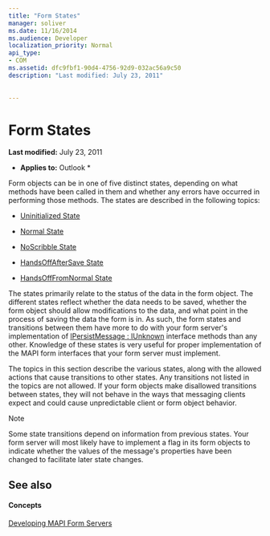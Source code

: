 ```yaml
---
title: "Form States"
manager: soliver
ms.date: 11/16/2014
ms.audience: Developer
localization_priority: Normal
api_type:
- COM
ms.assetid: dfc9fbf1-90d4-4756-92d9-032ac56a9c50
description: "Last modified: July 23, 2011"
 
 
---
```


# Form States

 **Last modified:** July 23, 2011 
  
 * **Applies to:** Outlook * 
  
Form objects can be in one of five distinct states, depending on what methods have been called in them and whether any errors have occurred in performing those methods. The states are described in the following topics:
  
- [Uninitialized State](uninitialized-state.md)
    
- [Normal State](normal-state.md)
    
- [NoScribble State](noscribble-state.md)
    
- [HandsOffAfterSave State](handsoffaftersave-state.md)
    
- [HandsOffFromNormal State](handsofffromnormal-state.md)
    
The states primarily relate to the status of the data in the form object. The different states reflect whether the data needs to be saved, whether the form object should allow modifications to the data, and what point in the process of saving the data the form is in. As such, the form states and transitions between them have more to do with your form server's implementation of [IPersistMessage : IUnknown](ipersistmessageiunknown.md) interface methods than any other. Knowledge of these states is very useful for proper implementation of the MAPI form interfaces that your form server must implement. 
  
The topics in this section describe the various states, along with the allowed actions that cause transitions to other states. Any transitions not listed in the topics are not allowed. If your form objects make disallowed transitions between states, they will not behave in the ways that messaging clients expect and could cause unpredictable client or form object behavior.
  
> [!NOTE]
> Some state transitions depend on information from previous states. Your form server will most likely have to implement a flag in its form objects to indicate whether the values of the message's properties have been changed to facilitate later state changes. 
  
## See also

#### Concepts

[Developing MAPI Form Servers](developing-mapi-form-servers.md)

